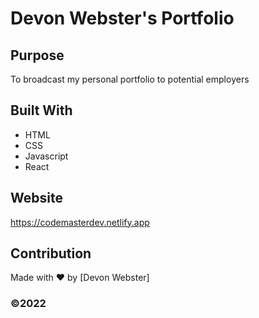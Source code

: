 # Devon Webster's Portfolio

## Purpose
To broadcast my personal portfolio to potential employers

## Built With
* HTML
* CSS
* Javascript
* React

## Website
https://codemasterdev.netlify.app

## Contribution
Made with ❤️ by [Devon Webster]

### ©️2022
